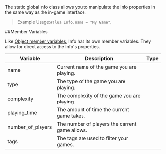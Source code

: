 The static global Info class allows you to manipulate the Info properties in the same way as the in-game interface.

> Example Usage:`#!lua Info.name = "My Game"`.

##Member Variables

Like [Object member variables](object.md#member-variables), Info has its own member variables. They allow for direct access to the Info's properties.

Variable | Description | Type
-- | -- | :--
<a class="anchor" id="name"></a>name | Current name of the game you are playing. | [<span class="tag str"></span>](types.md)
<a class="anchor" id="type"></a>type | The type of the game you are playing. | [<span class="tag str"></span>](types.md)
<a class="anchor" id="complexity"></a>complexity | The complexity of the game you are playing. | [<span class="tag str"></span>](types.md)
<a class="anchor" id="playing_time"></a>playing_time | The amount of time the current game takes. | [<span class="tag tab"></span>](types.md)
<a class="anchor" id="number_of_players"></a>number_of_players | The number of players the current game allows. | [<span class="tag tab"></span>](types.md)
<a class="anchor" id="tags"></a>tags | The tags are used to filter your games. | [<span class="tag tab"></span>](types.md)

